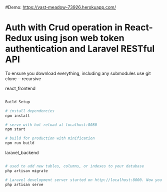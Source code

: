 #Demo: https://vast-meadow-73926.herokuapp.com/

# Auth with Crud operation in React-Redux using json web token authentication and Laravel RESTful API 

To ensure you download everything, including any submodules use git clone --recursive

react_frontend

``` bash 

Build Setup

# install dependencies
npm install

# serve with hot reload at localhost:8080
npm start

# build for production with minification
npm run build

```

laravel_backend

``` bash 

# used to add new tables, columns, or indexes to your database
php artisan migrate 

# Laravel development server started on http://localhost:8000. Now you can point your browser to http://localhost:8000
php artisan serve 

```


